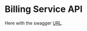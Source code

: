 # Billing Service API

Here with the swagger [URL](https://praveen-billing-service-api.herokuapp.com/swagger-ui.html).



